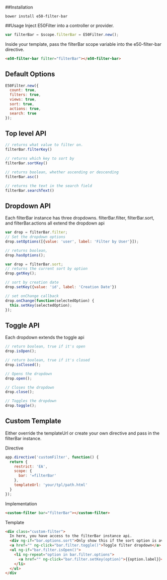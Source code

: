 ##Installation

```shell
bower install e50-filter-bar
```

##Usage
Inject E50Filter into a controller or provider.

```javascript
var filterBar = $scope.filterBar = E50Filter.new();
```

Inside your template, pass the filterBar scope variable into the e50-filter-bar directive.
```html
<e50-filter-bar filter="filterBar"></e50-filter-bar>
```

## Default Options
```javascript
E50Filter.new({
  count: true,
  filters: true,
  views: true,
  sort: true, 
  actions: true,
  search: true
});
```

## Top level API
```javascript
// returns what value to filter on. 
filterBar.filterKey()
```

```javascript
// returns which key to sort by
filterBar.sortKey()
```

```javascript
// returns boolean, whether ascending or descending
filterBar.asc()
```

```javascript
// returns the text in the search field
filterBar.searchText()
```

## Dropdown API
Each filterBar instance has three dropdowns. filterBar.filter, filterBar.sort, and filterBar.actions all extend
the dropdown api

```javascript
var drop = filterBar.filter;
// Set the dropdown options
drop.setOptions([{value: 'user', label: 'Filter by User'}]);

// returns boolean,
drop.hasOptions();
```

```javascript
var drop = filterBar.sort;
// returns the current sort by option
drop.getKey(); 

// sort by creation date
drop.setKey({value: 'id', label: 'Creation Date'})
```

```javascript
// set onChange callback
drop.onChange(function(selectedOption) {
  this.setKey(selectedOption);
});
```

## Toggle API
Each dropdown extends the toggle api

```javascript
// return boolean, true if it's open
drop.isOpen();

// return boolean, true if it's closed
drop.isClosed();

// Opens the dropdown
drop.open();

// Closes the dropdown
drop.close();

// Toggles the dropdown
drop.toggle();

```

## Custom Template
Either override the templateUrl or create your own directive and pass in the filterBar instance.

Directive
```javascript
app.directive('customFilter', function() {
  return {
    restrict: 'EA',
    scope: {
      bar: '=filterBar'
    },
    templateUrl: 'your/tpl/path.html'
  }
});
```

Implementation
```html
<custom-filter bar="filterBar"></custom-filter>
```

Template
```html
<div class="custom-filter">
  In here, you have access to the filterBar instance api. 
  <div ng-if="bar.options.sort">Only show this if the sort option is available</div>
  <a href="" ng-click="bar.filter.toggle()">Toggle filter dropdown</a>
  <ul ng-if="bar.filter.isOpen()">
    <li ng-repeat="option in bar.filter.options">
      <a href="" ng-click="bar.filter.setKey(option)">{{option.label}}</>
    </li>
  </ul>
</div
```



